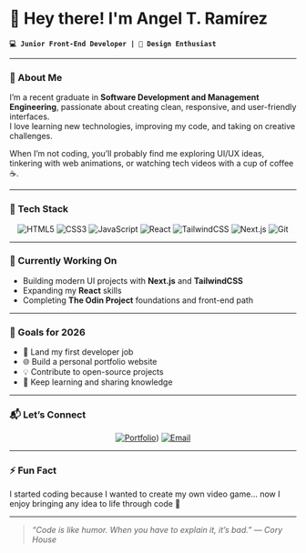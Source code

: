 # 👋 Hey there! I'm Angel T. Ramírez  

**`💻 Junior Front-End Developer | 🎨 Design Enthusiast`**

---

### 🧠 About Me  
I’m a recent graduate in **Software Development and Management Engineering**, passionate about creating clean, responsive, and user-friendly interfaces.  
I love learning new technologies, improving my code, and taking on creative challenges.  

When I’m not coding, you’ll probably find me exploring UI/UX ideas, tinkering with web animations, or watching tech videos with a cup of coffee ☕.

---

### 🧩 Tech Stack  

<div align="center">

![HTML5](https://img.shields.io/badge/HTML5-E34F26?style=for-the-badge&logo=html5&logoColor=white)
![CSS3](https://img.shields.io/badge/CSS3-1572B6?style=for-the-badge&logo=css3&logoColor=white)
![JavaScript](https://img.shields.io/badge/JavaScript-323330?style=for-the-badge&logo=javascript)
![React](https://img.shields.io/badge/React-20232A?style=for-the-badge&logo=react&logoColor=61DAFB)
![TailwindCSS](https://img.shields.io/badge/TailwindCSS-38B2AC?style=for-the-badge&logo=tailwind-css&logoColor=white)
![Next.js](https://img.shields.io/badge/Next.js-000000?style=for-the-badge&logo=nextdotjs&logoColor=white)
![Git](https://img.shields.io/badge/Git-F05032?style=for-the-badge&logo=git&logoColor=white)

</div>

---

### 🚀 Currently Working On  
- Building modern UI projects with **Next.js** and **TailwindCSS**  
- Expanding my **React** skills  
- Completing **The Odin Project** foundations and front-end path  

---

### 🧭 Goals for 2026  
- 💼 Land my first developer job  
- 🌐 Build a personal portfolio website  
- 💡 Contribute to open-source projects  
- 🧰 Keep learning and sharing knowledge  

---

### 📬 Let’s Connect  

<div align="center">
  
<!-- [![LinkedIn](https://img.shields.io/badge/LinkedIn-0A66C2?style=for-the-badge&logo=linkedin&logoColor=white)](https://linkedin.com) -->
[![Portfolio](https://img.shields.io/badge/Portfolio-000000?style=for-the-badge&logo=About.me&logoColor=white)](https://portfolio-ruby-ten-18.vercel.app/))
[![Email](https://img.shields.io/badge/Email-FF6B6B?style=for-the-badge&logo=gmail&logoColor=white)](mailto:angel.t.r@hotmail.com)

</div>

---

### ⚡ Fun Fact  
I started coding because I wanted to create my own video game... now I enjoy bringing any idea to life through code 💫

---

> _“Code is like humor. When you have to explain it, it’s bad.” — Cory House_

<!--
**AngelTaRa99/AngelTaRa99** is a ✨ _special_ ✨ repository because its `README.md` (this file) appears on your GitHub profile.

Here are some ideas to get you started:

- 🔭 I’m currently working on ...
- 🌱 I’m currently learning ...
- 👯 I’m looking to collaborate on ...
- 🤔 I’m looking for help with ...
- 💬 Ask me about ...
- 📫 How to reach me: ...
- 😄 Pronouns: ...
- ⚡ Fun fact: ...
-->
